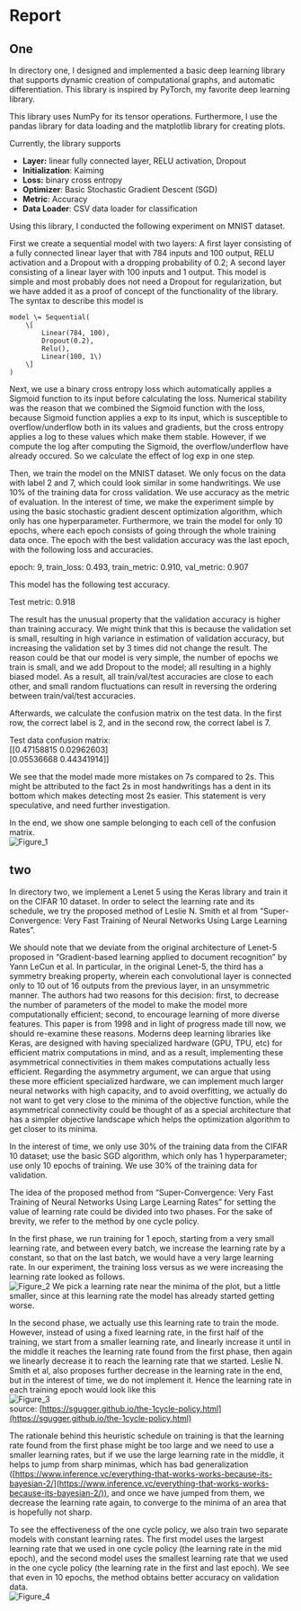 # Report
## One

In directory one, I designed and implemented a basic deep learning library that supports dynamic creation of computational graphs, and automatic differentiation. This library is inspired by PyTorch, my favorite deep learning library.

This library uses NumPy for its tensor operations. Furthermore, I use the pandas library for data loading and the matplotlib library for creating plots.

Currently, the library supports

* **Layer:** linear fully connected layer, RELU activation, Dropout  
* **Initialization**: Kaiming  
* **Loss:** binary cross entropy  
* **Optimizer**: Basic Stochastic Gradient Descent (SGD)  
* **Metric**: Accuracy  
* **Data Loader**: CSV data loader for classification

Using this library, I conducted the following experiment on MNIST dataset.

First we create a sequential model with two layers: A first layer consisting of a fully connected linear layer that with 784 inputs and 100 output, RELU activation and a Dropout with a dropping probability of 0.2; A second layer consisting of a linear layer with 100 inputs and 1 output. This model is simple and most probably does not need a Dropout for regularization, but we have added it as a proof of concept of the functionality of the library. The syntax to describe this model is

    model \= Sequential(  
        \[  
            Linear(784, 100),  
            Dropout(0.2),  
            Relu(),  
            Linear(100, 1\)  
        \]  
    )

Next, we use a binary cross entropy loss which automatically applies a Sigmoid function to its input before calculating the loss. Numerical stability was the reason that we combined the Sigmoid function with the loss, because Sigmoid function applies a exp to its input, which is susceptible to overflow/underflow both in its values and gradients, but the cross entropy applies a log to these values which make them stable. However, if we compute the log after computing the Sigmoid, the overflow/underflow have already occured. So we calculate the effect of log exp in one step.

Then, we train the model on the MNIST dataset. We only focus on the data with label 2 and 7, which could look similar in some handwritings. We use 10% of the training data for cross validation. We use accuracy as the metric of evaluation. In the interest of time, we make the experiment simple by using the basic stochastic gradient descent optimization algorithm, which only has one hyperparameter. Furthermore, we train the model for only 10 epochs, where each epoch consists of going through the whole training data once. The epoch with the best validation accuracy was the last epoch, with the following loss and accuracies.

epoch: 9, train\_loss: 0.493, train\_metric: 0.910, val\_metric: 0.907

This model has the following test accuracy.

Test metric: 0.918

The result has the unusual property that the validation accuracy is higher than training accuracy. We might think that this is because the validation set is small, resulting in high variance in estimation of validation accuracy, but increasing the validation set by 3 times did not change the result. The reason could be that our model is very simple, the number of epochs we train is small, and we add Dropout to the model; all resulting in a highly biased model. As a result, all train/val/test accuracies are close to each other, and small random fluctuations can result in reversing the ordering between train/val/test accuracies.

Afterwards, we calculate the confusion matrix on the test data. In the first row, the correct label is 2, and in the second row, the correct label is 7\.

Test data confusion matrix:  
\[\[0.47158815 0.02962603\]  
 \[0.05536668 0.44341914\]\]

We see that the model made more mistakes on 7s compared to 2s. This might be attributed to the fact 2s in most handwritings has a dent in its bottom which makes detecting most 2s easier. This statement is very speculative, and need further investigation.

In the end, we show one sample belonging to each cell of the confusion matrix.  
![Figure_1](Figure_1.png)

## two

In directory two, we implement a Lenet 5 using the Keras library and train it on the CIFAR 10 dataset. In order to select the learning rate and its schedule, we try the proposed method of Leslie N. Smith et al from “Super-Convergence: Very Fast Training of Neural Networks Using Large Learning Rates”.

We should note that we deviate from the original architecture of Lenet-5 proposed in “Gradient-based learning applied to document recognition” by Yann LeCun et al. In particular, in the original Lenet-5, the third has a symmetry breaking property, wherein each convolutional layer is connected only to 10 out of 16 outputs from the previous layer, in an unsymmetric manner. The authors had two reasons for this decision: first, to decrease the number of parameters of the model to make the model more computationally efficient; second, to encourage learning of more diverse features. This paper is from 1998 and in light of progress made till now, we should re-examine these reasons. Moderns deep learning libraries like Keras, are designed with having specialized hardware (GPU, TPU, etc) for efficient matrix computations in mind, and as a result, implementing these asymmetrical connectivities in them makes computations actually less efficient. Regarding the asymmetry argument, we can argue that using these more efficient specialized hardware, we can implement much larger neural networks with high capacity, and to avoid overfitting, we actually do not want to get very close to the minima of the objective function, while the asymmetrical connectivity could be thought of as a special architecture that has a simpler objective landscape which helps the optimization algorithm to get closer to its minima. 

In the interest of time, we only use 30% of the training data from the CIFAR 10 dataset; use the basic SGD algorithm, which only has 1 hyperparameter; use only 10 epochs of training. We use 30% of the training data for validation.

The idea of the proposed method from “Super-Convergence: Very Fast Training of Neural Networks Using Large Learning Rates” for setting the value of learning rate could be divided into two phases. For the sake of brevity, we refer to the method by one cycle policy.

In the first phase, we run training for 1 epoch, starting from a very small learning rate, and between every batch, we increase the learning rate by a constant, so that on the last batch, we would have a very large learning rate. In our experiment, the training loss versus as we were increasing the learning rate looked as follows.  
![Figure_2](Figure_2.png) 
We pick a learning rate near the minima of the plot, but a little smaller, since at this learning rate the model has already started getting worse.

In the second phase, we actually use this learning rate to train the mode. However, instead of using a fixed learning rate, in the first half of the training, we start from a smaller learning rate, and linearly increase it until in the middle it reaches the learning rate found from the first phase, then again we linearly decrease it to reach the learning rate that we started. Leslie N. Smith et al, also proposes further decrease in the learning rate in the end, but in the interest of time, we do not implement it. Hence the learning rate in each training epoch would look like this   
![Figure_3](Figure_3.png)  
source: [https://sgugger.github.io/the-1cycle-policy.html](https://sgugger.github.io/the-1cycle-policy.html)

The rationale behind this heuristic schedule on training is that the learning rate found from the first phase might be too large and we need to use a smaller learning rates, but if we use the large learning rate in the middle, it helps to jump from sharp minimas, which has bad generalization ([https://www.inference.vc/everything-that-works-works-because-its-bayesian-2/](https://www.inference.vc/everything-that-works-works-because-its-bayesian-2/)), and once we have jumped from them, we decrease the learning rate again, to converge to the minima of an area that is hopefully not sharp.

To see the effectiveness of the one cycle policy, we also train two separate models with constant learning rates. The first model uses the largest learning rate that we used in one cycle policy (the learning rate in the mid epoch), and the second model uses the smallest learning rate that we used in the one cycle policy (the learning rate in the first and last epoch). We see that even in 10 epochs, the method obtains better accuracy on validation data.  
![Figure_4](Figure_4.png) 

